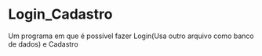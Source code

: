 # Login_Cadastro
Um programa em que é possível fazer Login(Usa outro arquivo como banco de dados) e Cadastro
